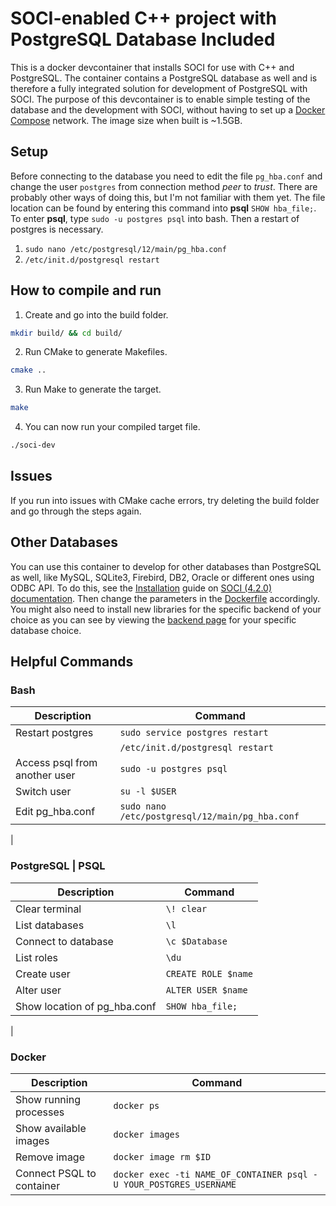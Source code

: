 # SOCI-enabled C++ project with PostgreSQL Database Included

This is a docker devcontainer that installs SOCI for use with C++ and PostgreSQL. The container contains a PostgreSQL database as well and is therefore a fully integrated solution for development of PostgreSQL with SOCI. The purpose of this devcontainer is to enable simple testing of the database and the development with SOCI, without having to set up a [Docker Compose](https://docs.docker.com/compose/) network. The image size when built is ~1.5GB.

## Setup

Before connecting to the database you need to edit the file `pg_hba.conf` and change the user `postgres` from connection method <i>peer</i> to <i>trust</i>. There are probably other ways of doing this, but I'm not familiar with them yet. The file location can be found by entering this command into <b>psql</b> `SHOW hba_file;`. To enter <b>psql</b>, type `sudo -u postgres psql` into bash. Then a restart of postgres is necessary.

1. `sudo nano /etc/postgresql/12/main/pg_hba.conf`
2. `/etc/init.d/postgresql restart`

## How to compile and run

1. Create and go into the build folder.

```bash
mkdir build/ && cd build/
```
2. Run CMake to generate Makefiles.

```bash
cmake ..
```

3. Run Make to generate the target.

```bash
make 
```

4. You can now run your compiled target file.

```bash
./soci-dev
```

## Issues
If you run into issues with CMake cache errors, try deleting the build folder and go through the steps again.

## Other Databases
You can use this container to develop for other databases than PostgreSQL as well, like MySQL, SQLite3, Firebird, DB2, Oracle or different ones using ODBC API.  To do this, see the [Installation](http://soci.sourceforge.net/doc/release/4.0/installation/) guide on [SOCI (4.2.0) documentation](http://soci.sourceforge.net/doc/release/4.0/). Then change the parameters in the [Dockerfile](https://github.com/mariugul/soci-devcontainer/blob/main/.devcontainer/Dockerfile) accordingly. You might also need to install new libraries for the specific backend of your choice as you can see by viewing the [backend page](http://soci.sourceforge.net/doc/release/4.0/backends/) for your specific database choice.

## Helpful Commands

### Bash 

| Description                   | Command |
| ----------------------------- | ------- |
| Restart postgres              | `sudo service postgres restart`  |
|                               | `/etc/init.d/postgresql restart` |
| Access psql from another user | `sudo -u postgres psql`          |
| Switch user                   | `su -l $USER`                    |
| Edit pg_hba.conf              | `sudo nano /etc/postgresql/12/main/pg_hba.conf` |
|

### PostgreSQL | PSQL

| Description                  | Command |
| ---------------------------- | ------- |
| Clear terminal               | `\! clear`     |
| List databases               | `\l`           |
| Connect to database          | `\c $Database` |
| List roles                   | `\du`          |
| Create user                  | `CREATE ROLE $name` |
| Alter user                   | `ALTER USER $name`  |
| Show location of pg_hba.conf | `SHOW hba_file;`    |
|

### Docker

| Description                  | Command |
| ---------------------------- | ------- |
| Show running processes | `docker ps`           |
| Show available images  | `docker images`       |
| Remove image           | `docker image rm $ID` |
| Connect PSQL to container | `docker exec -ti NAME_OF_CONTAINER psql -U YOUR_POSTGRES_USERNAME` |

